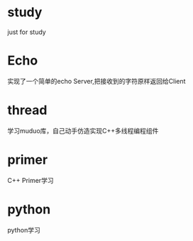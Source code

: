 study
=====

just for study

Echo
==========
实现了一个简单的echo Server,把接收到的字符原样返回给Client


thread
==========
学习muduo库，自己动手仿造实现C++多线程编程组件


primer
==========
C++ Primer学习


python
==========
python学习

